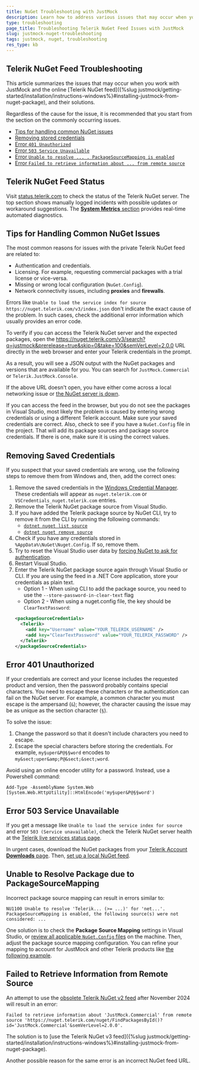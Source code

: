 ```yaml
---
title: NuGet Troubleshooting with JustMock
description: Learn how to address various issues that may occur when you work with JustMock and the NuGet installation approach.
type: troubleshooting
page_title: Troubleshooting Telerik NuGet Feed Issues with JustMock
slug: justmock-nuget-troubleshooting
tags: justmock, nuget, troubleshooting
res_type: kb
---
```


## Telerik NuGet Feed Troubleshooting

This article summarizes the issues that may occur when you work with JustMock and the online [Telerik NuGet feed]({%slug justmock/getting-started/installation/instructions-windows%}#installing-justmock-from-nuget-package), and their solutions.

Regardless of the cause for the issue, it is recommended that you start from the section on the commonly occurring issues.

* [Tips for handling common NuGet issues](#tips-for-handling-common-nuget-issues)
* [Removing stored credentials](#removing-saved-credentials)
* [Error `401 Unauthorized`](#error-401-unauthorized)
* [Error `503 Service Unavailable`](#error-503-service-unavailable)
* [Error `Unable to resolve ... . PackageSourceMapping is enabled`](#unable-to-resolve-package-due-to-packagesourcemapping)
* [Error `Failed to retrieve information about ... from remote source`](#failed-to-retrieve-information-from-remote-source)

## Telerik NuGet Feed Status

Visit [status.telerik.com](https://status.telerik.com) to check the status of the Telerik NuGet server. The top section shows manually logged incidents with possible updates or workaround suggestions. The [**System Metrics** section](https://status.telerik.com/#system-metrics) provides real-time automated diagnostics.

## Tips for Handling Common NuGet Issues

The most common reasons for issues with the private Telerik NuGet feed are related to:

* Authentication and credentials.
* Licensing. For example, requesting commercial packages with a trial license or vice-versa.
* Missing or wrong local configuration (`NuGet.Config`).
* Network connectivity issues, including **proxies** and **firewalls**.

Errors like `Unable to load the service index for source https://nuget.telerik.com/v3/index.json` don't indicate the exact cause of the problem. In such cases, check the additional error information which usually provides an error code.

To verify if you can access the Telerik NuGet server and the expected packages, open the https://nuget.telerik.com/v3/search?q=justmock&prerelease=true&skip=0&take=100&semVerLevel=2.0.0 URL directly in the web browser and enter your Telerik credentials in the prompt.

As a result, you will see a JSON output with the NuGet packages and versions that are available for you. You can search for `JustMock.Commercial` or `Telerik.JustMock.Console`.

If the above URL doesn't open, you have either come across a local networking issue or [the NuGet server is down](#error-503-service-unavailable).

If you can access the feed in the browser, but you do not see the packages in Visual Studio, most likely the problem is caused by entering wrong credentials or using a different Telerik account. Make sure your saved credentials are correct. Also, check to see if you have a `NuGet.Config` file in the project. That will add its package sources and package source credentials. If there is one, make sure it is using the correct values.

## Removing Saved Credentials

If you suspect that your saved credentials are wrong, use the following steps to remove them from Windows and, then, add the correct ones:

1. Remove the saved credentials in the [Windows Credential Manager](https://support.microsoft.com/en-us/windows/accessing-credential-manager-1b5c916a-6a16-889f-8581-fc16e8165ac0). These credentials will appear as `nuget.telerik.com` or `VSCredentials_nuget.telerik.com` entries.
2. Remove the Telerik NuGet package source from Visual Studio.
3. If you have added the Telerik  package source by NuGet CLI, try to remove it from the CLI by running the following commands:
    * [`dotnet nuget list source`](https://docs.microsoft.com/en-us/dotnet/core/tools/dotnet-nuget-list-source)
    * [`dotnet nuget remove source`](https://docs.microsoft.com/en-us/dotnet/core/tools/dotnet-nuget-remove-source)
4. Check if you have any credentials stored in `%AppData%\NuGet\Nuget.Config`. If so, remove them.
5. Try to reset the Visual Studio user data by [forcing NuGet to ask for authentication](https://stackoverflow.com/questions/43550797/how-to-force-nuget-to-ask-for-authentication-when-connecting-to-a-private-feed).
6. Restart Visual Studio.
7. Enter the Telerik NuGet package source again through Visual Studio or CLI. If you are using the feed in a .NET Core application, store your credentials as plain text.
    * Option 1 - When using CLI to add the package source, you need to use the `--store-password-in-clear-text` flag
    * Option 2 - When using a nuget.config file, the key should be `ClearTextPassword`:
    ```XML
    <packageSourceCredentials>
      <Telerik>
        <add key="Username" value="YOUR_TELERIK_USERNAME" />
        <add key="ClearTextPassword" value="YOUR_TELERIK_PASSWORD" />
      </Telerik>
    </packageSourceCredentials>
    ```

## Error 401 Unauthorized

If your credentials are correct and your license includes the requested product and version, then the password probably contains special characters. You need to escape these characters or the authentication can fail on the NuGet server. For example, a common character you must escape is the ampersand (`&`); however, the character causing the issue may be as unique as the section character (`§`).

To solve the issue:

1. Change the password so that it doesn't include characters you need to escape.
2. Escape the special characters before storing the credentials. For example, `my§uper&P@§§word` encodes to `my&sect;uper&amp;P@&sect;&sect;word`.

Avoid using an online encoder utility for a password. Instead, use a Powershell command:

```
Add-Type -AssemblyName System.Web
[System.Web.HttpUtility]::HtmlEncode('my§uper&P@§§word')
```

## Error 503 Service Unavailable

If you get a message like `Unable to load the service index for source` and error `503 (Service unavailable)`, check the Telerik NuGet server health at the [Telerik live services status page](https://status.telerik.com/).

In urgent cases, download the NuGet packages from your [Telerik Account **Downloads** page](https://www.telerik.com/account/downloads/). Then, [set up a local NuGet feed](https://learn.microsoft.com/en-us/nuget/hosting-packages/local-feeds).

## Unable to Resolve Package due to PackageSourceMapping

Incorrect package source mapping can result in errors similar to:

`NU1100 Unable to resolve 'Telerik... (>= ...)' for 'net...'. PackageSourceMapping is enabled, the following source(s) were not considered: ...`

One solution is to check the **Package Source Mapping** settings in Visual Studio, or [review all applicable `NuGet.Config` files](https://learn.microsoft.com/en-us/nuget/consume-packages/configuring-nuget-behavior#config-file-locations-and-uses) on the machine. Then, adjust the package source mapping configuration.  You can refine your mapping to account for JustMock and other Telerik products like [the following example](https://github.com/LanceMcCarthy/DevOpsExamples/blob/95d980fbea68a64c602f4ed0f5cfbd7d62a7fddd/src/NuGet.Config#L31-L48).

## Failed to Retrieve Information from Remote Source

An attempt to use the [obsolete Telerik NuGet v2 feed](https://www.telerik.com/blogs/sunsetting-nuget-v2-server) after November 2024 will result in an error:

`Failed to retrieve information about 'JustMock.Commercial' from remote source 'https://nuget.telerik.com/nuget/FindPackagesById()?id='JustMock.Commercial'&semVerLevel=2.0.0'.`

The solution is to [use the Telerik NuGet v3 feed]({%slug justmock/getting-started/installation/instructions-windows%}#installing-justmock-from-nuget-package).

Another possible reason for the same error is an incorrect NuGet feed URL.
